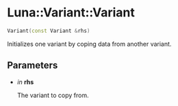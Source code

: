 # Luna::Variant::Variant

```c++
Variant(const Variant &rhs)
```

Initializes one variant by coping data from another variant. 



## Parameters
* *in* **rhs**

    The variant to copy from. 

